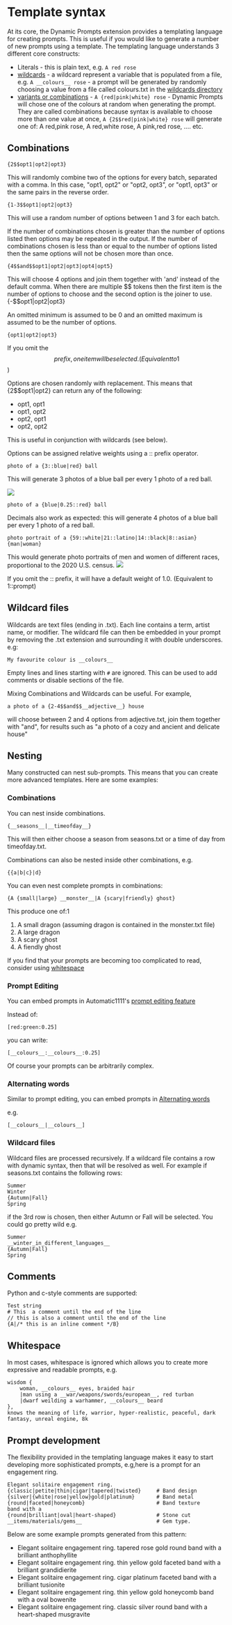 # Template syntax

At its core, the Dynamic Prompts extension provides a templating language for creating prompts. This is useful if you would like to generate a number of new prompts using a template. The templating language understands 3 different core constructs:
* Literals - this is plain text, e.g. `A red rose`
* [wildcards](https://github.com/adieyal/sd-dynamic-prompts/blob/main/docs/SYNTAX.md#wildcard-files) - a wildcard represent a variable that is populated from a file, e.g. `A __colours__ rose` - a prompt will be generated by randomly choosing a value from a file called colours.txt in the [wildcards directory](https://github.com/adieyal/sd-dynamic-prompts#wildcard_dir)
* [variants or combinations](https://github.com/adieyal/sd-dynamic-prompts/edit/main/docs/SYNTAX.md#combinations) - `A {red|pink|white} rose` - Dynamic Prompts will chose one of the colours at random when generating the prompt. They are called combinations because syntax is available to choose more than one value at once, `A {2$$red|pink|white} rose` will generate one of: A red,pink rose, A red,white rose, A pink,red rose, .... etc.

## Combinations
	{2$$opt1|opt2|opt3}

This will randomly combine two of the options for every batch, separated with a comma.  In this case, "opt1, opt2" or "opt2, opt3", or "opt1, opt3" or the same pairs in the reverse order.

	{1-3$$opt1|opt2|opt3}

This will use a random number of options between 1 and 3 for each batch. 

If the number of combinations chosen is greater than the number of options listed then options may be repeated in the output.
If the number of combinations chosen is less than or equal to the number of options listed then the same options will not be chosen more than once.

	{4$$and$$opt1|opt2|opt3|opt4|opt5}

This will choose 4 options and join them together with 'and' instead of the default comma. When there are multiple $$ tokens then the first item is the number of options to choose and the second option is the joiner to use.
	{-$$opt1|opt2|opt3}

An omitted minimum is assumed to be 0 and an omitted maximum is assumed to be the number of options.

	{opt1|opt2|opt3}

If you omit the $$ prefix, one item will be selected. (Equivalent to 1$$)

Options are chosen randomly with replacement. This means that {2$$opt1|opt2} can return any of the following:
- opt1, opt1
- opt1, opt2
- opt2, opt1
- opt2, opt2

This is useful in conjunction with wildcards (see below).


Options can be assigned relative weights using a :: prefix operator.

	photo of a {3::blue|red} ball

This will generate 3 photos of a blue ball per every 1 photo of a red ball.

<img src="images/weighting-colours.png">

	photo of a {blue|0.25::red} ball
	
Decimals also work as expected: this will generate 4 photos of a blue ball per every 1 photo of a red ball.

	photo portrait of a {59::white|21::latino|14::black|8::asian} {man|woman}

This would generate photo portraits of men and women of different races, proportional to the 2020 U.S. census.
<img src="images/weighting-us-population.png">

If you omit the :: prefix, it will have a default weight of 1.0. (Equivalent to 1::prompt)

## Wildcard files
Wildcards are text files (ending in .txt). Each line contains a term, artist name, or modifier. The wildcard file can then be embedded in your prompt by removing the .txt extension and surrounding it with double underscores. e.g:

	My favourite colour is __colours__

Empty lines and lines starting with `#` are ignored. This can be used to add comments or disable sections of the file.

Mixing Combinations and Wildcards can be useful. For example,

	a photo of a {2-4$$and$$__adjective__} house

will choose between 2 and 4 options from adjective.txt, join them together with "and", for results such as "a photo of a cozy and ancient and delicate house"


## Nesting

Many constructed can nest sub-prompts. This means that you can create more advanced templates. Here are some examples:

### Combinations
You can nest inside combinations.

    {__seasons__|__timeofday__}


This will then either choose a season from seasons.txt or a time of day from timeofday.txt.

Combinations can also be nested inside other combinations, e.g. 

    {{a|b|c}|d}

You can even nest complete prompts in combinations:

	{A {small|large} __monster__|A {scary|friendly} ghost}

This produce one of:1
1. A small dragon (assuming dragon is contained in the monster.txt file)
2. A large dragon
3. A scary ghost
4. A fiendly ghost

If you find that your prompts are becoming too complicated to read, consider using [whitespace](SYNTAX.md#whitespace)

### Prompt Editing
You can embed prompts in Automatic1111's [prompt editing feature](https://github.com/AUTOMATIC1111/stable-diffusion-webui/wiki/Features#prompt-editing)

Instead of:

	[red:green:0.25]

you can write:

	[__colours__:__colours__:0.25]

Of course your prompts can be arbitrarily complex.

### Alternating words
Similar to prompt editing, you can embed prompts in [Alternating words](https://github.com/AUTOMATIC1111/stable-diffusion-webui/wiki/Features#alternating-words)

e.g.

	[__colours__|__colours__]

### Wildcard files
Wildcard files are processed recursively. If a wildcard file contains a row with dynamic syntax, then that will be resolved as well. For example if seasons.txt contains the following rows:

	Summer
	Winter
	{Autumn|Fall}
	Spring

if the 3rd row is chosen, then either Autumn or Fall will be selected. You could go pretty wild e.g.

	Summer
	__winter_in_different_languages__
	{Autumn|Fall}
	Spring

## Comments
Python and c-style comments are supported:

    Test string
    # This  a comment until the end of the line
    // this is also a comment until the end of the line
    {A|/* this is an inline comment */B}

## Whitespace
In most cases, whitespace is ignored which allows you to create more expressive and readable prompts, e.g.

	wisdom {
    	woman, __colours__ eyes, braided hair
    	|man using a __war/weapons/swords/european__, red turban
    	|dwarf weilding a warhammer, __colours__ beard
	}, 
	knows the meaning of life, warrior, hyper-realistic, peaceful, dark fantasy, unreal engine, 8k

## Prompt development
The flexibility provided in the templating language makes it easy to start developing more sophisticated prompts, e.g,here is a prompt for an engagement ring. 

    Elegant solitaire engagement ring. 
    {classic|petite|thin|cigar|tapered|twisted}     # Band design
    {silver|{white|rose|yellow}gold|platinum}       # Band metal
    {round|faceted|honeycomb}                       # Band texture
    band with a
    {round|brilliant|oval|heart-shaped}             # Stone cut
    __items/materials/gems__                        # Gem type. 

Below are some example prompts generated from this pattern:
- Elegant solitaire engagement ring. tapered rose gold round band with a brilliant anthophyllite
- Elegant solitaire engagement ring. thin yellow gold faceted band with a brilliant grandidierite
- Elegant solitaire engagement ring. cigar platinum faceted band with a brilliant tusionite
- Elegant solitaire engagement ring. thin yellow gold honeycomb band with a oval bowenite
- Elegant solitaire engagement ring. classic silver round band with a heart-shaped musgravite
